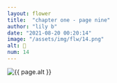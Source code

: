 ```yaml
---
layout: flower
title:  "chapter one - page nine"
author: "lily b"
date: "2021-08-20 00:20:14"
image: "/assets/img/flw/14.png"
alt: 🌼
num: 14
---
```


<picture>
    <source media="all and (orientation: landscape)" srcset="{{ site.baseurl }}{{ page.image }}">
    <img src="{{ site.baseurl }}{{ page.image }}" alt="{{ page.alt }}">
</picture>